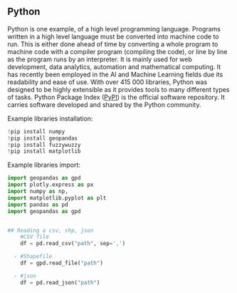 

## Python
Python is one example, of a high level programming language. Programs written in a high level language must be converted into machine code to run. This is either done ahead of time by converting a whole program to machine code with a compiler program (compiling the code), or line by line as the program runs by an interpreter. 
It is mainly used for web development, data analytics, automation and mathematical computing. It has recently been employed in the AI and Machine Learning fields due its readability and ease of use.
With over 415 000 libraries, Python was designed to be highly extensible as it provides tools to many different types of tasks. Python Package Index ([PyPI](https://pypi.org/)) is the official software repository. It carries software developed and shared by the Python community.

Example libraries installation:
```python
!pip install numpy
!pip install geopandas
!pip install fuzzywuzzy
!pip install matplotlib
```
Example libraries import:
```python
import geopandas as gpd
import plotly.express as px
import numpy as np, 
import matplotlib.pyplot as plt
import pandas as pd
import geopandas as gpd
```

```python

## Reading a csv, shp, json
    #CSV file
    df = pd.read_csv("path", sep=',')

  - #Shapefile
    df = gpd.read_file("path")

  - #json
    df = pd.read_json("path")
```

